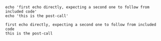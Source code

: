 ````bash,include-file=code.sh,exec
echo 'first echo directly, expecting a second one to follow from included code'
echo 'this is the post-call'
````

````output
first echo directly, expecting a second one to follow from included code
this is the post-call
````
